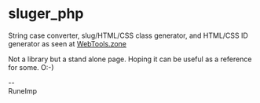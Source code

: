 # sluger_php

String case converter, slug/HTML/CSS class generator, and HTML/CSS ID generator as seen at [WebTools.zone](http://webtools.zone/)

Not a library but a stand alone page. Hoping it can be useful as a reference for some.  O:-)

--  
RuneImp